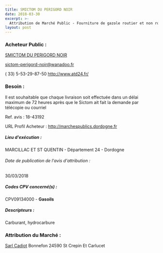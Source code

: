 ```yaml
---
title: SMICTOM DU PERIGORD NOIR
date: 2018-03-30
excerpt: >-
  Attribution de Marché Public - Fourniture de gazole routier et non routier
layout: post
---
```


### Acheteur Public : 
<a href="/acheteur-137/siren-252402284"> SMICTOM DU PERIGORD NOIR</a><br/>



sictom-perigord-noir@wanadoo.fr

( 33) 5-53-29-87-50
http://www.atd24.fr/
### Besoin :

Il est souhaitable que chaque livraison soit effectuée dans un délai maximum de 72 heures après que le Sictom ait fait la demande par télécopie ou courriel

Ref. avis : 18-43192

URL Profil Acheteur : http://marchespublics.dordogne.fr

##### Lieu d'exécution :

MARCILLAC ET ST QUENTIN - Département 24 - Dordogne

###### Date de publication de l'avis d'attribution : 
30/03/2018

##### Codes CPV concerné(s) :
CPV09134000 - **Gasoils** <br/>

##### Descripteurs :
Carburant, hydrocarbure <br/>

### Attribution du Marché :
<a href="/entreprise-555/siren-401214515"> Sarl Cadiot</a>    Bonnefon 24590 St Crepin Et Carlucet <br/>
